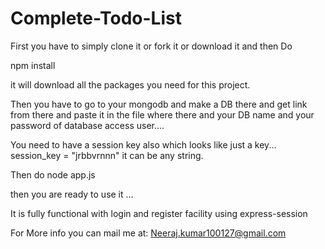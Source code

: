 # Complete-Todo-List

First you have to simply clone it or fork it or download it and then Do 

npm install

it will download all the packages you need for this project.

Then you have to go to your mongodb and make a DB there and get link from there and paste it in the file where <YourMongoURI> there and your DB name and your password of database access user....
  
  You need to have a session key also which looks like just a key...
session_key = "jrbbvrnnn"
it can be any string.

Then do node app.js

then you are ready to use it ...

It is fully functional with login and register facility using express-session


For More info you can mail me at: Neeraj.kumar100127@gmail.com
